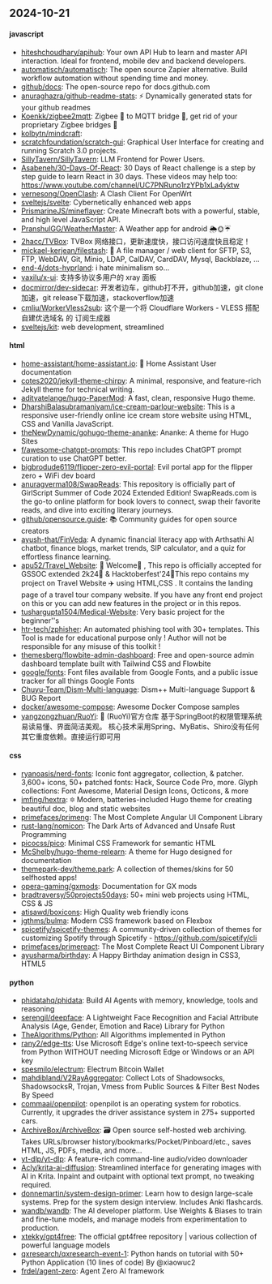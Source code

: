 ## 2024-10-21

#### javascript
* [hiteshchoudhary/apihub](https://github.com/hiteshchoudhary/apihub): Your own API Hub to learn and master API interaction. Ideal for frontend, mobile dev and backend developers.
* [automatisch/automatisch](https://github.com/automatisch/automatisch): The open source Zapier alternative. Build workflow automation without spending time and money.
* [github/docs](https://github.com/github/docs): The open-source repo for docs.github.com
* [anuraghazra/github-readme-stats](https://github.com/anuraghazra/github-readme-stats): ⚡ Dynamically generated stats for your github readmes
* [Koenkk/zigbee2mqtt](https://github.com/Koenkk/zigbee2mqtt): Zigbee 🐝 to MQTT bridge 🌉, get rid of your proprietary Zigbee bridges 🔨
* [kolbytn/mindcraft](https://github.com/kolbytn/mindcraft): 
* [scratchfoundation/scratch-gui](https://github.com/scratchfoundation/scratch-gui): Graphical User Interface for creating and running Scratch 3.0 projects.
* [SillyTavern/SillyTavern](https://github.com/SillyTavern/SillyTavern): LLM Frontend for Power Users.
* [Asabeneh/30-Days-Of-React](https://github.com/Asabeneh/30-Days-Of-React): 30 Days of React challenge is a step by step guide to learn React in 30 days. These videos may help too: https://www.youtube.com/channel/UC7PNRuno1rzYPb1xLa4yktw
* [vernesong/OpenClash](https://github.com/vernesong/OpenClash): A Clash Client For OpenWrt
* [sveltejs/svelte](https://github.com/sveltejs/svelte): Cybernetically enhanced web apps
* [PrismarineJS/mineflayer](https://github.com/PrismarineJS/mineflayer): Create Minecraft bots with a powerful, stable, and high level JavaScript API.
* [PranshulGG/WeatherMaster](https://github.com/PranshulGG/WeatherMaster): A Weather app for android 🌦🌞☔
* [2hacc/TVBox](https://github.com/2hacc/TVBox): TVBox 网络接口，更新速度快，接口访问速度快且稳定！
* [mickael-kerjean/filestash](https://github.com/mickael-kerjean/filestash): 🦄 A file manager / web client for SFTP, S3, FTP, WebDAV, Git, Minio, LDAP, CalDAV, CardDAV, Mysql, Backblaze, ...
* [end-4/dots-hyprland](https://github.com/end-4/dots-hyprland): i hate minimalism so...
* [vaxilu/x-ui](https://github.com/vaxilu/x-ui): 支持多协议多用户的 xray 面板
* [docmirror/dev-sidecar](https://github.com/docmirror/dev-sidecar): 开发者边车，github打不开，github加速，git clone加速，git release下载加速，stackoverflow加速
* [cmliu/WorkerVless2sub](https://github.com/cmliu/WorkerVless2sub): 这个是一个将 Cloudflare Workers - VLESS 搭配 自建优选域名 的 订阅生成器
* [sveltejs/kit](https://github.com/sveltejs/kit): web development, streamlined

#### html
* [home-assistant/home-assistant.io](https://github.com/home-assistant/home-assistant.io): 📘 Home Assistant User documentation
* [cotes2020/jekyll-theme-chirpy](https://github.com/cotes2020/jekyll-theme-chirpy): A minimal, responsive, and feature-rich Jekyll theme for technical writing.
* [adityatelange/hugo-PaperMod](https://github.com/adityatelange/hugo-PaperMod): A fast, clean, responsive Hugo theme.
* [DharshiBalasubramaniyam/ice-cream-parlour-website](https://github.com/DharshiBalasubramaniyam/ice-cream-parlour-website): This is a responsive user-friendly online ice cream store website using HTML, CSS and Vanilla JavaScript.
* [theNewDynamic/gohugo-theme-ananke](https://github.com/theNewDynamic/gohugo-theme-ananke): Ananke: A theme for Hugo Sites
* [f/awesome-chatgpt-prompts](https://github.com/f/awesome-chatgpt-prompts): This repo includes ChatGPT prompt curation to use ChatGPT better.
* [bigbrodude6119/flipper-zero-evil-portal](https://github.com/bigbrodude6119/flipper-zero-evil-portal): Evil portal app for the flipper zero + WiFi dev board
* [anuragverma108/SwapReads](https://github.com/anuragverma108/SwapReads): This repository is officially part of GirlScript Summer of Code 2024 Extended Edition! SwapReads.com is the go-to online platform for book lovers to connect, swap their favorite reads, and dive into exciting literary journeys.
* [github/opensource.guide](https://github.com/github/opensource.guide): 📚 Community guides for open source creators
* [ayush-that/FinVeda](https://github.com/ayush-that/FinVeda): A dynamic financial literacy app with Arthsathi AI chatbot, finance blogs, market trends, SIP calculator, and a quiz for effortless finance learning.
* [apu52/Travel_Website](https://github.com/apu52/Travel_Website): 🚀 Welcome🌈 , This repo is officially accepted for GSSOC extended 2k24🌟 & Hacktoberfest'24🌟This repo contains my project on Travel Website ✈️ using HTML,CSS . It contains the landing page of a travel tour company website. If you have any front end project on this or you can add new features in the project or in this repos.
* [tushargupta1504/Medical-Website](https://github.com/tushargupta1504/Medical-Website): Very basic project for the beginner''s
* [htr-tech/zphisher](https://github.com/htr-tech/zphisher): An automated phishing tool with 30+ templates. This Tool is made for educational purpose only ! Author will not be responsible for any misuse of this toolkit !
* [themesberg/flowbite-admin-dashboard](https://github.com/themesberg/flowbite-admin-dashboard): Free and open-source admin dashboard template built with Tailwind CSS and Flowbite
* [google/fonts](https://github.com/google/fonts): Font files available from Google Fonts, and a public issue tracker for all things Google Fonts
* [Chuyu-Team/Dism-Multi-language](https://github.com/Chuyu-Team/Dism-Multi-language): Dism++ Multi-language Support & BUG Report
* [docker/awesome-compose](https://github.com/docker/awesome-compose): Awesome Docker Compose samples
* [yangzongzhuan/RuoYi](https://github.com/yangzongzhuan/RuoYi): 🎉 (RuoYi)官方仓库 基于SpringBoot的权限管理系统 易读易懂、界面简洁美观。 核心技术采用Spring、MyBatis、Shiro没有任何其它重度依赖。直接运行即可用

#### css
* [ryanoasis/nerd-fonts](https://github.com/ryanoasis/nerd-fonts): Iconic font aggregator, collection, & patcher. 3,600+ icons, 50+ patched fonts: Hack, Source Code Pro, more. Glyph collections: Font Awesome, Material Design Icons, Octicons, & more
* [imfing/hextra](https://github.com/imfing/hextra): 🔯 Modern, batteries-included Hugo theme for creating beautiful doc, blog and static websites
* [primefaces/primeng](https://github.com/primefaces/primeng): The Most Complete Angular UI Component Library
* [rust-lang/nomicon](https://github.com/rust-lang/nomicon): The Dark Arts of Advanced and Unsafe Rust Programming
* [picocss/pico](https://github.com/picocss/pico): Minimal CSS Framework for semantic HTML
* [McShelby/hugo-theme-relearn](https://github.com/McShelby/hugo-theme-relearn): A theme for Hugo designed for documentation
* [themepark-dev/theme.park](https://github.com/themepark-dev/theme.park): A collection of themes/skins for 50 selfhosted apps!
* [opera-gaming/gxmods](https://github.com/opera-gaming/gxmods): Documentation for GX mods
* [bradtraversy/50projects50days](https://github.com/bradtraversy/50projects50days): 50+ mini web projects using HTML, CSS & JS
* [atisawd/boxicons](https://github.com/atisawd/boxicons): High Quality web friendly icons
* [jgthms/bulma](https://github.com/jgthms/bulma): Modern CSS framework based on Flexbox
* [spicetify/spicetify-themes](https://github.com/spicetify/spicetify-themes): A community-driven collection of themes for customizing Spotify through Spicetify - https://github.com/spicetify/cli
* [primefaces/primereact](https://github.com/primefaces/primereact): The Most Complete React UI Component Library
* [ayusharma/birthday](https://github.com/ayusharma/birthday): A Happy Birthday animation design in CSS3, HTML5

#### python
* [phidatahq/phidata](https://github.com/phidatahq/phidata): Build AI Agents with memory, knowledge, tools and reasoning
* [serengil/deepface](https://github.com/serengil/deepface): A Lightweight Face Recognition and Facial Attribute Analysis (Age, Gender, Emotion and Race) Library for Python
* [TheAlgorithms/Python](https://github.com/TheAlgorithms/Python): All Algorithms implemented in Python
* [rany2/edge-tts](https://github.com/rany2/edge-tts): Use Microsoft Edge's online text-to-speech service from Python WITHOUT needing Microsoft Edge or Windows or an API key
* [spesmilo/electrum](https://github.com/spesmilo/electrum): Electrum Bitcoin Wallet
* [mahdibland/V2RayAggregator](https://github.com/mahdibland/V2RayAggregator): Collect Lots of Shadowsocks, ShadowsocksR, Trojan, Vmess from Public Sources & Filter Best Nodes By Speed
* [commaai/openpilot](https://github.com/commaai/openpilot): openpilot is an operating system for robotics. Currently, it upgrades the driver assistance system in 275+ supported cars.
* [ArchiveBox/ArchiveBox](https://github.com/ArchiveBox/ArchiveBox): 🗃 Open source self-hosted web archiving. Takes URLs/browser history/bookmarks/Pocket/Pinboard/etc., saves HTML, JS, PDFs, media, and more...
* [yt-dlp/yt-dlp](https://github.com/yt-dlp/yt-dlp): A feature-rich command-line audio/video downloader
* [Acly/krita-ai-diffusion](https://github.com/Acly/krita-ai-diffusion): Streamlined interface for generating images with AI in Krita. Inpaint and outpaint with optional text prompt, no tweaking required.
* [donnemartin/system-design-primer](https://github.com/donnemartin/system-design-primer): Learn how to design large-scale systems. Prep for the system design interview. Includes Anki flashcards.
* [wandb/wandb](https://github.com/wandb/wandb): The AI developer platform. Use Weights & Biases to train and fine-tune models, and manage models from experimentation to production.
* [xtekky/gpt4free](https://github.com/xtekky/gpt4free): The official gpt4free repository | various collection of powerful language models
* [qxresearch/qxresearch-event-1](https://github.com/qxresearch/qxresearch-event-1): Python hands on tutorial with 50+ Python Application (10 lines of code) By @xiaowuc2
* [frdel/agent-zero](https://github.com/frdel/agent-zero): Agent Zero AI framework
